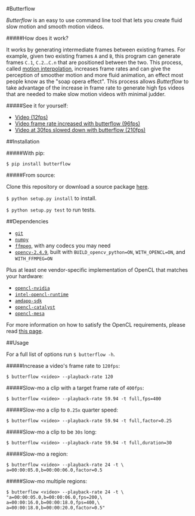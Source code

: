 #Butterflow

*Butterflow* is an easy to use command line tool that lets you create fluid slow
motion and smooth motion videos.

#####How does it work?

It works by generating intermediate frames between existing frames. For example,
given two existing frames `A` and `B`, this program can generate frames `C.1`,
`C.2`...`C.n` that are positioned between the two. This process, called
[motion interpolation](http://en.wikipedia.org/wiki/Motion_interpolation),
increases frame rates and can give the perception of smoother motion and more
fluid animation, an effect most people know as the "soap opera effect". This
process allows *Butterflow* to take advantage of the increase in frame rate to
generate high fps videos that are needed to make slow motion videos with minimal
judder.

#####See it for yourself:

* [Video (12fps)](https://dl.dropboxusercontent.com/u/103239050/gel12-scaled.mp4)
* [Video frame rate increased with butterflow (96fps)](https://dl.dropboxusercontent.com/u/103239050/gel96-scaled.mp4)
* [Video at 30fps slowed down with butterflow (210fps)](https://dl.dropboxusercontent.com/u/103239050/side.mp4)

##Installation

#####With pip:

```$ pip install butterflow```

#####From source:

Clone this repository or download a source package
[here](https://github.com/dthpham/butterflow/tarball/0.1.2).

`$ python setup.py install` to install.

`$ python setup.py test` to run tests.

##Dependencies

* [`git`](http://git-scm.com)
* [`numpy`](http://www.numpy.org/)
* [`ffmpeg`](https://github.com/FFmpeg/FFmpeg), with any codecs you may need
* [`opencv-2.4.9`](http://opencv.org/), built with `BUILD_opencv_python=ON`,
`WITH_OPENCL=ON`, and `WITH_FFMPEG=ON`

Plus at least one vendor-specific implementation of OpenCL that matches your
hardware:

* [`opencl-nvidia`](https://developer.nvidia.com/opencl)
* [`intel-opencl-runtime`](https://software.intel.com/en-us/intel-opencl)
* [`amdapp-sdk`](http://developer.amd.com/tools-and-sdks/opencl-zone/)
* [`opencl-catalyst`]()
* [`opencl-mesa`](http://www.x.org/wiki/GalliumStatus/)

For more information on how to satisfy the OpenCL requirements, please read
[this page](https://wiki.archlinux.org/index.php/Opencl).

##Usage

For a full list of options run ```$ butterflow -h```.

#####Increase a video's frame rate to `120fps`:

```
$ butterflow <video> --playback-rate 120
```

#####Slow-mo a clip with a target frame rate of `400fps`:

```
$ butterflow <video> --playback-rate 59.94 -t full,fps=400
```

#####Slow-mo a clip to `0.25x` quarter speed:

```
$ butterflow <video> --playback-rate 59.94 -t full,factor=0.25
```

#####Slow-mo a clip to be `30s` long:

```
$ butterflow <video> --playback-rate 59.94 -t full,duration=30
```

#####Slow-mo a region:

```
$ butterflow <video> --playback-rate 24 -t \
a=00:00:05.0,b=00:00:06.0,factor=0.5
```

#####Slow-mo multiple regions:

```
$ butterflow <video> --playback-rate 24 -t \
"a=00:00:05.0,b=00:00:06.0,fps=200,\
a=00:00:16.0,b=00:00:18.0,fps=400,\
a=00:00:18.0,b=00:00:20.0,factor=0.5"
```
